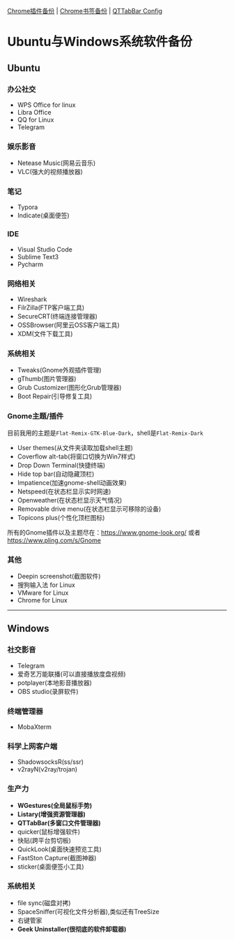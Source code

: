 [Chrome插件备份](Chrome%20Extensions/README.md)   |   [Chrome书签备份](./bookmarks_2020-3-15.html) | [QTTabBar Config](QTTabBar%20Conf/)
# Ubuntu与Windows系统软件备份
## Ubuntu

### 办公社交
* WPS Office for linux
* Libra Office
* QQ for Linux
* Telegram

### 娱乐影音
* Netease Music(网易云音乐)
* VLC(强大的视频播放器)

### 笔记
* Typora
* Indicate(桌面便签)

### IDE
* Visual Studio Code
* Sublime Text3
* Pycharm

### 网络相关
* Wireshark
* FilrZilla(FTP客户端工具)
* SecureCRT(终端连接管理器)
* OSSBrowser(阿里云OSS客户端工具)
* XDM(文件下载工具)

### 系统相关
* Tweaks(Gnome外观插件管理)
* gThumb(图片管理器)
* Grub Customizer(图形化Grub管理器)
* Boot Repair(引导修复工具)

### Gnome主题/插件
目前我用的主题是`Flat-Remix-GTK-Blue-Dark`，shell是`Flat-Remix-Dark`
* User themes(从文件夹读取加载shell主题)
* Coverflow alt-tab(将窗口切换为Win7样式)
* Drop Down Terminal(快捷终端)
* Hide top bar(自动隐藏顶栏)
* Impatience(加速gnome-shell动画效果)
* Netspeed(在状态栏显示实时网速)
* Openweather(在状态栏显示天气情况)
* Removable drive menu(在状态栏显示可移除的设备)
* Topicons plus(个性化顶栏图标)  

所有的Gnome插件以及主题尽在：https://www.gnome-look.org/ 或者 https://www.pling.com/s/Gnome

### 其他
* Deepin screenshot(截图软件)
* 搜狗输入法 for Linux
* VMware for Linux
* Chrome for Linux

---

## Windows

### 社交影音
* Telegram
* 爱奇艺万能联播(可以直接播放度盘视频)
* potplayer(本地影音播放器)
* OBS studio(录屏软件)


### 终端管理器
* MobaXterm

### 科学上网客户端
* ShadowsocksR(ss/ssr)
* v2rayN(v2ray/trojan)

### 生产力
* **WGestures(全局鼠标手势)**
* **Listary(增强资源管理器)**
* **QTTabBar(多窗口文件管理器)**
* quicker(鼠标增强软件)
* 快贴(跨平台剪切板)
* QuickLook(桌面快速预览工具)
* FastSton Capture(截图神器)
* sticker(桌面便签小工具)

### 系统相关
* file sync(磁盘对拷)
* SpaceSniffer(可视化文件分析器),类似还有TreeSize
* 右键管家
* **Geek Uninstaller(很彻底的软件卸载器)**